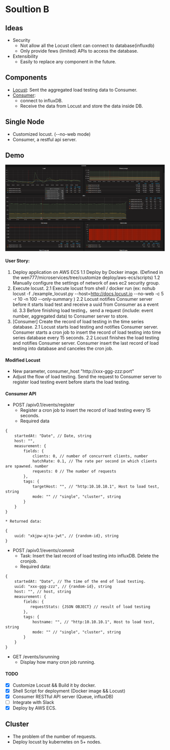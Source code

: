 # Soultion B

## Ideas 

* Security
    * Not allow all the Locust client can connect to database(influxdb)
    * Only provide fews (limited) APIs to access the database.
* Extensibility
    * Easily to replace any component in the future.

## Components

* [Locust](https://github.com/Wen777/locust): Sent the aggregated load testing data to Consumer.
* [Consumer](https://github.com/Wen777/metrics-consumer):
    * connect to influxDB.
    * Receive the data from Locust and store the data inside DB.

## Single Node

* Customized locust. (--no-web mode)
* Consumer, a restful api server.


## Demo

![Grafana](../img/grafana.png)

#### User Story:
1. Deploy application on AWS ECS
    1.1 Deploy by Docker image. (Defined in the wen777/microservices/tree/customize deploy/aws-ecs/scripts)
    1.2 Manually configure the settings of network of aws ec2 security group.
2. Execute locust.
    2.1 Execute locust from shell / docker run (ex: nohub locust -f ./example_locust.py --host=http://docs.locust.io --no-web -c 5 -r 10 -n 100  --only-summary )
    2.2 Locust notifies Consumer server before it starts load test and receive a uuid from Consumer as a event id.
    3.3 Before finishing load testing，send a request (include: event number, aggregated data) to Consumer server to store.
3. [Consumer] Create the record of load testing in the time series database.
    2.1 Locust starts load testing and notifies Consumer server. Consumer starts a cron job to insert the record of load testing into time series database every 15 seconds.
    2.2 Locust finishes the load testing and notifies Consumer server. Consumer insert the last record of load testing into database and canceles the cron job.

#### Modified Locust

* New parameter, consumer_host "http://xxx-ggg-zzz:port"
* Adjust the flow of load testing. Send the request to Consumer server to register load testing event before starts the load testing.

#### Consumer API

* POST /apiv0.1/events/register
    * Register a cron job to insert the record of load testing every 15 seconds.
    * Required data
```{json}
{
    startedAt: "Date", // Date, string
    host: "",
    measurement: {
        fields: {
            clients: 0, // number of concurrent clients, number
            hatchRate: 0.1, // The rate per second in which clients are spawned. number
            requests: 0 // The number of requests
        },
        tags: {
            targetHost: "", // "http:10.10.10.1", Host to load test, string
            mode: "" // "single", "cluster", string
        }
    }
}

````
    * Returned data:
```{json}
{
    uuid: "xkjpw-ajta-jwt", // {random-id}, string
}
```
* POST /apiv0.1/events/commit
    * Task: Insert the last record of load testing into influxDB. Delete the cronjob.
    * Required data:
```{json}
{
    startedAt: "Date", // The time of the end of load testing.
    uuid: "xxx-ggg-zzz", // {random-id}, string
    host: "", // host, string
    measurement: {
        fields: {
           requestStats: {JSON OBJECT} // result of load testing 
        },
        tags: {
            hostname: "", // "http:10.10.10.1", Host to load test, string
            mode: "" // "single", "cluster", string
        }
    }
}
```

* GET /events/isrunning
    * Display how many cron job running.

#### TODO

* [X] Customize Locust && Build it by docker.
* [X] Shell Script for deployment (Docker image && Locust)
* [X] Consumer RESTful API server (Queue, influxDB)
* [ ] Integrate with Slack
* [X] Deploy by AWS ECS.

## Cluster

* The problem of the number of requests.
* Deploy locust by kubernetes on 5+ nodes.
